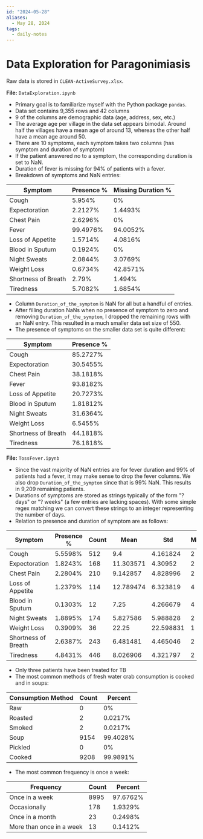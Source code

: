 ```yaml
---
id: "2024-05-28"
aliases:
  - May 28, 2024
tags:
  - daily-notes
---
```


# Data Exploration for Paragonimiasis

Raw data is stored in `CLEAN-ActiveSurvey.xlsx`.

**File:** `DataExploration.ipynb`
- Primary goal is to familiarize myself with the Python package `pandas`.
- Data set contains 9,355 rows and 42 columns
- 9 of the columns are demographic data (age, address, sex, etc.)
- The average age per village in the data set appears bimodal. Around half the villages have a mean age of around 13, whereas the other half have a mean age around 50.
- There are 10 symptoms, each symptom takes two columns (has symptom and duration of symptom)
- If the patient answered no to a symptom, the corresponding duration is set to NaN.
- Duration of fever is missing for 94% of patients with a fever.
- Breakdown of symptoms and NaN entries:

| Symptom | Presence % | Missing Duration % |
| ------- | ---------- | ------------- |
| Cough   | 5.954%     | 0%            |
| Expectoration | 2.2127% | 1.4493% | 
| Chest Pain | 2.6296% | 0% |
| Fever | 99.4976% | 94.0052% | 
| Loss of Appetite | 1.5714% | 4.0816% |
| Blood in Sputum | 0.1924% | 0% |
| Night Sweats | 2.0844% | 3.0769% |
| Weight Loss | 0.6734% | 42.8571% | 
| Shortness of Breath | 2.79% | 1.494% |
| Tiredness | 5.7082% | 1.6854% |

- Column `Duration_of_the_symptom` is NaN for all but a handful of entries.
- After filling duration NaNs when no presence of symptom to zero and removing `Duration_of_the_symptom`, I dropped the remaining rows with an NaN entry. This resulted in a much smaller data set size of 550.
- The presence of symptoms on the smaller data set is quite different:

| Symptom | Presence % |
| ------- | ---------- |
| Cough | 85.2727% |
| Expectoration | 30.5455% |
| Chest Pain | 38.1818% | 
| Fever | 93.8182% |
| Loss of Appetite | 20.7273% |
| Blood in Sputum | 1.81812% |
| Night Sweats | 31.6364% |
| Weight Loss | 6.5455% |
| Shortness of Breath | 44.1818% |
| Tiredness | 76.1818% |

**File:** `TossFever.ipynb`

- Since the vast majority of NaN entries are for fever duration and 99% of patients had a fever, it may make sense to drop the fever columns. We also drop `Duration_of_the_symptom` since that is 99% NaN. This results in 9,209 remaining patients.
- Durations of symptoms are stored as strings typically of the form "? days" or "? weeks" (a few entries are lacking spaces). With some simple regex matching we can convert these strings to an integer representing the number of days.
- Relation to presence and duration of symptom are as follows:

| Symptom | Presence % | Count | Mean | Std | Min | Max |
| ------- | ---------- | ----- | ---- | --- | --- | --- |
| Cough | 5.5598% | 512 | 9.4 | 4.161824 | 2 | 21 |
| Expectoration | 1.8243% | 168 | 11.303571 | 4.30952 | 2 | 14 |
| Chest Pain | 2.2804% | 210 | 9.142857 | 4.828996 | 2 | 14 |
| Loss of Appetite | 1.2379% | 114 | 12.789474 | 6.323819 | 4 | 30 |
| Blood in Sputum | 0.1303% | 12 | 7.25 | 4.266679 | 4 | 14 |
| Night Sweats | 1.8895% | 174 | 5.827586 | 5.988828 | 2 | 30 |
| Weight Loss | 0.3909% | 36 | 22.25 | 22.598831 | 1 | 90 |
| Shortness of Breath | 2.6387% | 243 | 6.481481 | 4.465046 | 2 | 14 |
| Tiredness | 4.8431% | 446 | 8.026906 | 4.321797 | 2 | 30 |

 - Only three patients have been treated for TB
 - The most common methods of fresh water crab consumption is cooked and in soups:

| Consumption Method | Count | Percent |
| ------------------ | ----- | ------- |
| Raw                | 0     | 0%      |
| Roasted            | 2     | 0.0217% |
| Smoked             | 2     | 0.0217% |
| Soup               | 9154  | 99.4028%|
| Pickled            | 0     | 0%      |
| Cooked             | 9208  | 99.9891%|

- The most common frequency is once a week:

| Frequency | Count | Percent |
| --------- | ----- | ------- |
| Once in a week  | 8995 | 97.6762% |
| Occasionally | 178 | 1.9329% |
| Once in a month | 23 | 0.2498% | 
| More than once in a week | 13 | 0.1412% | 
